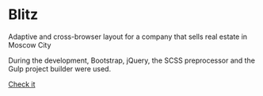 # Blitz
Adaptive and cross-browser layout for a company that sells real estate in Moscow City

During the development, Bootstrap, jQuery, the SCSS preprocessor and the Gulp project builder were used.

[Check it](https://alamantik18.github.io/Blitz/)
